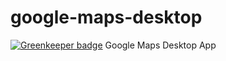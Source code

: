 # google-maps-desktop

[![Greenkeeper badge](https://badges.greenkeeper.io/maddhruv/google-maps-desktop.svg)](https://greenkeeper.io/)
Google Maps Desktop App
